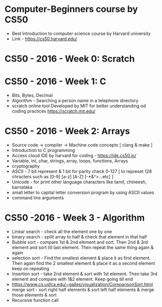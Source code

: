 # Computer-Beginners course by CS50

* Best Introduction to computer science course by Harvard university
* Link - https://cs50.harvard.edu/ 


# CS50 - 2016 - Week 0:  Scratch


# CS50 - 2016 - Week 1: C

  * Bits, Bytes, Decimal
  * Algorithm - Searching a person name in a telephone directory
  * scratch online tool Developed by MIT for better understanding od coding practices https://scratch.mit.edu/

# CS50 - 2016 - Week 2: Arrays

  * Source code -> compiler -> Machine code concepts [ clang & make ]
  * Introduction to C programming
  * Access cloud IDE by harvard for coding - https://ide.cs50.io/
  * Variable, int, char, strings, array, loops, functions, Arrays
  * cryptography
  * ASCII - 7 bit represent & 1 bit for parity check 0-127 [ to represet 128 chracters such as [0-9] [a-z] [A-Z] [-*&^>...etc] ] 
  * Unicode - for print other language characters like tamil, chineesh, karnataka
  * small letter to capital letter conversion program by using ASCII values
  * command line arguments
 
 # CS50 -2016 - Week 3 - Algorithm
 
  * Linear search - check all the element one by one
  * binary search - spilit array to half & check that element in that half 
  * Bubble sort - compare 1st & 2nd element and sort. Then 2nd & 3rd element and sort till last element. Then repeat the same thing again & again
  * selection sort - Find the smallest element & place it as first element. Then again find the 2 smallest element & place it as a second element keep on repeating
  * Insertion sort - take 2nd element & sort with 1st element. Then take 3rd element and compare with 1&2 element. Keep going till end
  * https://www.cs.usfca.edu/~galles/visualization/ComparisonSort.html
  * merge sort - sort right half elements & sort left half elements & merge those elements & sort
  * Recursive function call
  
